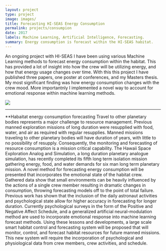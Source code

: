 ```yaml
---
layout: project
type: project
image: images/
title: Forecasting HI-SEAS Energy Consumption
permalink: projects/consumpion
date: 2017
labels: Machine Learning, Artificial Intelligence, Forecasting.
summary: Energy consumption is forecast within the HI-SEAS habitat.
---
```

An ongoing project with HI-SEAS I have been using various Machine Learning methods to forecast energy consumption within the habitat. This has provided a lot of insight into how the crew will be utilizing energy, and how that energy usage changes over time. With this this project I have published three papers, one poster at conferences, and my Masters thesis. My most significant finding was how energy consumption changes with the crew mood. More importantnly I implemented a novel way to account for emotional response within machine learning methods. 

<img class="ui image" src="{{ site.baseurl }}/images/habitat">

<hr>

**Habaitat energy consumption forecasting
Travel to other planetary bodies represents a major challenge to resource management. Previous manned exploration missions of long duration were resupplied with food, water, and air as required with regular resupplies. Manned missions traveling to other planetary bodies will have duration of years, with little to no possibility of resupply. Consequently, the monitoring and forecasting of resource consumption is a mission critical capability. The Hawaii Space Exploration Analog and Simulation, a long duration planetary analogue simulation, has recently completed its fifth long term isolation mission gathering energy, food, and water demands for six man long term planetary mission. A novel method for forecasting energy consumption will be presented that incorporates the emotional state of the habitat crew. Gathered data show that small environments can be heavily influenced by the actions of a single crew member resulting in dramatic changes in consumption, throwing forecasting models off to the point of total failure. Previous work has shown that the inclusion of the daily astronaut activities and psychological state allow for higher accuracy in forecasting for longer duration. Currently psychological surveys in the form of the Positive and Negative Affect Schedule, and a generalized artificial neural-modulation method are used to incorporate emotional response into machine learning forecast methods. Using these lessons and developments, a large scale smart habitat control and forecasting system will be proposed that will monitor, control, and forecast habitat resources for future manned missions. This new system will require the incorporation of psychological and physiological data from crew members, crew activities, and schedule.





